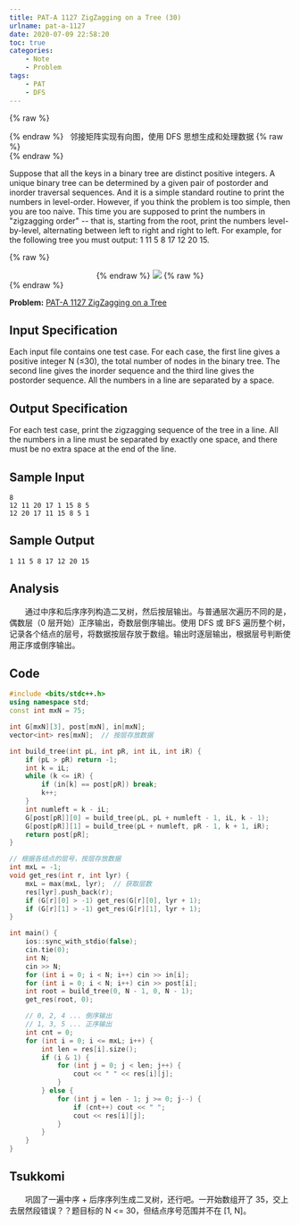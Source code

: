 ```yaml
---
title: PAT-A 1127 ZigZagging on a Tree (30)
urlname: pat-a-1127
date: 2020-07-09 22:58:20
toc: true
categories:
    - Note
    - Problem
tags:
    - PAT
    - DFS
---
```


{% raw %}<article class="message is-warning"><div class="message-body">{% endraw %}
<span class="icon"><i class="fa fa-exclamation-triangle mr-2"></i></span>&nbsp;&nbsp;邻接矩阵实现有向图，使用 DFS 思想生成和处理数据
{% raw %}</div></article>{% endraw %}

Suppose that all the keys in a binary tree are distinct positive integers. A unique binary tree can be determined by a given pair of postorder and inorder traversal sequences. And it is a simple standard routine to print the numbers in level-order. However, if you think the problem is too simple, then you are too naive. This time you are supposed to print the numbers in "zigzagging order" -- that is, starting from the root, print the numbers level-by-level, alternating between left to right and right to left. For example, for the following tree you must output: 1 11 5 8 17 12 20 15.

{% raw %}<div align="center">{% endraw %}
![](https://cdn.jsdelivr.net/gh/kainzhang/kz-img/blog/20/07/09/337cbfb0-a7b2-4500-9664-318e9ffc870e.jpg)
{% raw %}</div>{% endraw %}

<!--more-->

**Problem:**&nbsp;[PAT-A 1127 ZigZagging on a Tree](https://pintia.cn/problem-sets/994805342720868352/problems/994805349394006016 "PAT-A 1127 ZigZagging on a Tree")


## Input Specification

Each input file contains one test case. For each case, the first line gives a positive integer N (≤30), the total number of nodes in the binary tree. The second line gives the inorder sequence and the third line gives the postorder sequence. All the numbers in a line are separated by a space.

## Output Specification

For each test case, print the zigzagging sequence of the tree in a line. All the numbers in a line must be separated by exactly one space, and there must be no extra space at the end of the line.

## Sample Input

```
8
12 11 20 17 1 15 8 5
12 20 17 11 15 8 5 1
```

## Sample Output

```
1 11 5 8 17 12 20 15
```

## Analysis

&emsp;&emsp;通过中序和后序序列构造二叉树，然后按层输出。与普通层次遍历不同的是，偶数层（0 层开始）正序输出，奇数层倒序输出。使用 DFS 或 BFS 遍历整个树，记录各个结点的层号，将数据按层存放于数组。输出时逐层输出，根据层号判断使用正序或倒序输出。

## Code

``` cpp
#include <bits/stdc++.h>
using namespace std;
const int mxN = 75;

int G[mxN][3], post[mxN], in[mxN];
vector<int> res[mxN];  // 按层存放数据

int build_tree(int pL, int pR, int iL, int iR) {
    if (pL > pR) return -1;
    int k = iL;
    while (k <= iR) {
        if (in[k] == post[pR]) break;
        k++;
    }
    int numleft = k - iL;
    G[post[pR]][0] = build_tree(pL, pL + numleft - 1, iL, k - 1);
    G[post[pR]][1] = build_tree(pL + numleft, pR - 1, k + 1, iR);
    return post[pR];
}

// 根据各结点的层号，按层存放数据
int mxL = -1;
void get_res(int r, int lyr) {
    mxL = max(mxL, lyr);  // 获取层数
    res[lyr].push_back(r);
    if (G[r][0] > -1) get_res(G[r][0], lyr + 1);
    if (G[r][1] > -1) get_res(G[r][1], lyr + 1);
}

int main() {
    ios::sync_with_stdio(false);
    cin.tie(0);
    int N;
    cin >> N;
    for (int i = 0; i < N; i++) cin >> in[i];
    for (int i = 0; i < N; i++) cin >> post[i];
    int root = build_tree(0, N - 1, 0, N - 1);
    get_res(root, 0);

    // 0, 2, 4 ... 倒序输出
    // 1, 3, 5 ... 正序输出
    int cnt = 0;
    for (int i = 0; i <= mxL; i++) {
        int len = res[i].size();
        if (i & 1) {
            for (int j = 0; j < len; j++) {
                cout << " " << res[i][j];
            }
        } else {
            for (int j = len - 1; j >= 0; j--) {
                if (cnt++) cout << " ";
                cout << res[i][j];
            }
        }
    }
}
```

## Tsukkomi

&emsp;&emsp;巩固了一遍中序 + 后序序列生成二叉树，还行吧。一开始数组开了 35，交上去居然段错误？？题目标的 N <= 30，但结点序号范围并不在 [1, N]。 
